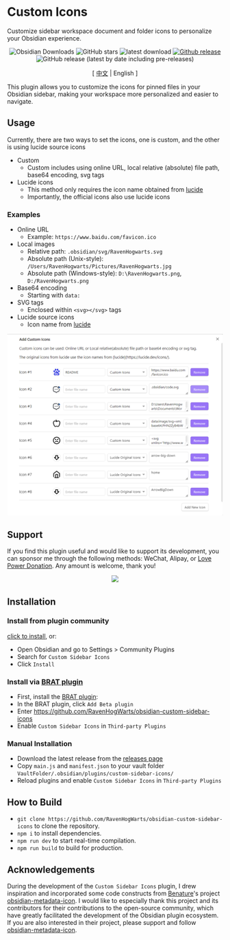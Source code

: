 # Custom Icons

Customize sidebar workspace document and folder icons to personalize your Obsidian experience.

<div align="center">

![Obsidian Downloads](https://img.shields.io/badge/dynamic/json?logo=obsidian&color=%23483699&label=downloads&query=%24%5B%22custom-sidebar-icons%22%5D.downloads&url=https%3A%2F%2Fraw.githubusercontent.com%2Fobsidianmd%2Fobsidian-releases%2Fmaster%2Fcommunity-plugin-stats.json) ![GitHub stars](https://img.shields.io/github/stars/RavenHogWarts/obsidian-custom-icons?style=flat) ![latest download](https://img.shields.io/github/downloads/RavenHogWarts/obsidian-custom-icons/latest/total?style=plastic) 
[![Github release](https://img.shields.io/github/manifest-json/v/RavenHogWarts/obsidian-custom-icons?color=blue)](https://github.com/RavenHogWarts/obsidian-custom-icons/releases/latest) ![GitHub release (latest by date including pre-releases)](https://img.shields.io/github/v/release/RavenHogWarts/obsidian-custom-icons?include_prereleases&label=BRAT%20beta)

[ [中文](https://github.com/RavenHogWarts/obsidian-custom-icons/blob/master/README_ZH.md) | English ]

</div>

This plugin allows you to customize the icons for pinned files in your Obsidian sidebar, making your workspace more personalized and easier to navigate.

## Usage

Currently, there are two ways to set the icons, one is custom, and the other is using lucide source icons
- Custom
  - Custom includes using online URL, local relative (absolute) file path, base64 encoding, svg tags
- Lucide icons
  - This method only requires the icon name obtained from [lucide](https://lucide.dev/icons/)
  - Importantly, the official icons also use lucide icons

### Examples

- Online URL
  - Example: `https://www.baidu.com/favicon.ico`
- Local images
  - Relative path: `.obsidian/svg/RavenHogwarts.svg`
  - Absolute path (Unix-style): `/Users/RavenHogwarts/Pictures/RavenHogwarts.jpg`
  - Absolute path (Windows-style): `D:\RavenHogwarts.png`, `D:/RavenHogwarts.png`
- Base64 encoding
  - Starting with `data:`
- SVG tags
  - Enclosed within `<svg></svg>` tags
- Lucide source icons
  - Icon name from [lucide](https://lucide.dev/icons/)

![Usage](attachment/Usage_EN.png)

## Support

If you find this plugin useful and would like to support its development, you can sponsor me through the following methods: WeChat, Alipay, or [Love Power Donation](https://afdian.net/a/ravenhogwarts). Any amount is welcome, thank you!

<p align="center">
<img src="https://s2.loli.net/2024/04/02/4lCUdaSf5bOXEPM.png" width="500px">
</p>

## Installation

### Install from plugin community

[click to install](https://obsidian.md/plugins?id=custom-sidebar-icons), or:

- Open Obsidian and go to Settings > Community Plugins
- Search for `Custom Sidebar Icons`
- Click `Install` 

### Install via [BRAT plugin](https://obsidian.md/plugins?id=obsidian42-brat)

- First, install the [BRAT plugin](https://obsidian.md/plugins?id=obsidian42-brat):
- In the BRAT plugin, click `Add Beta plugin`
- Enter https://github.com/RavenHogWarts/obsidian-custom-sidebar-icons
- Enable `Custom Sidebar Icons` in `Third-party Plugins`

### Manual Installation

- Download the latest release from the [releases page](https://github.com/RavenHogWarts/obsidian-custom-sidebar-icons/releases/latest)
- Copy `main.js` and `manifest.json` to your vault folder `VaultFolder/.obsidian/plugins/custom-sidebar-icons/`
- Reload plugins and enable `Custom Sidebar Icons` in `Third-party Plugins`

## How to Build

- `git clone https://github.com/RavenHogWarts/obsidian-custom-sidebar-icons` to clone the repository.
- `npm i` to install dependencies.
- `npm run dev` to start real-time compilation.
- `npm run build` to build for production.

## Acknowledgements

During the development of the `Custom Sidebar Icons` plugin, I drew inspiration and incorporated some code constructs from [Benature](https://github.com/Benature)'s project [obsidian-metadata-icon](https://github.com/Benature/obsidian-metadata-icon). I would like to especially thank this project and its contributors for their contributions to the open-source community, which have greatly facilitated the development of the Obsidian plugin ecosystem. If you are also interested in their project, please support and follow [obsidian-metadata-icon](https://github.com/Benature/obsidian-metadata-icon).
